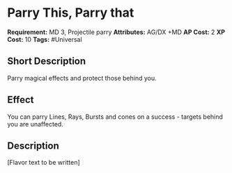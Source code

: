# Parry This, Parry that

 **Requirement:** MD 3, Projectile parry
 **Attributes:** AG/DX +MD
 **AP Cost:** 2
 **XP Cost:** 10
 **Tags:** #Universal

## Short Description
Parry magical effects and protect those behind you.

## Effect
You can parry Lines, Rays, Bursts and cones on a success - targets behind you are unaffected.

## Description
[Flavor text to be written]